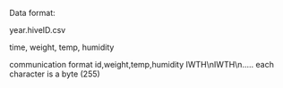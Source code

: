 Data format:

year.hiveID.csv

time, weight, temp, humidity

communication format
id,weight,temp,humidity
IWTH\nIWTH\n.....
each character is a byte (255)
